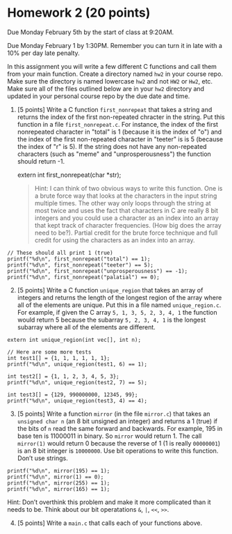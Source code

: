 # Homework 2 (20 points)

Due Monday February 5th by the start of class at 9:20AM.

Due Monday February 1 by 1:30PM. Remember you can turn it in late with a 10% per day late penalty. 

In this assignment you will write a few different C functions and call them from your main function. Create a directory named `hw2` in your course repo. Make sure the directory is named lowercase `hw2` and not `HW2` or `Hw2`, etc. Make sure all of the files outlined below are in your `hw2` directory and updated in your personal course repo by the due date and time. 

1. [5 points] Write a C function `first_nonrepeat` that takes a string and returns the index of the first non-repeated chracter in the string. Put this function in a file `first_nonrepeat.c`. For instance, the index of the first nonrepeated character in "total" is 1 (because it is the index of "o")  and the index of the first non-repeated character in "teeter" is is 5 (because the index of "r" is 5). If the string does not have any non-repeated characters (such as "meme" and "unprosperousness") the function should return -1. 

    extern int first_nonrepeat(char \*str);

    > Hint: I can think of two obvious ways to write this function. One is a brute force way that looks at the characters in the input string multiple times. The other way only loops through the string at most twice and uses the fact that characters in C are really 8 bit integers and you could use a character as an index into an array that kept track of character frequencies. (How big does the array need to be?). Partial credit for the brute force technique and full credit for using the characters as an index into an array. 

```
// These should all print 1 (true)
printf("%d\n", first_nonrepeat("total") == 1); 
printf("%d\n", first_nonrepeat("teeter") == 5);
printf("%d\n", first_nonrepeat("unprosperousness") == -1); 
printf("%d\n", first_nonrepeat("palatial") == 0);
```

2. [5 points] Write a C function `unique_region` that takes an array of integers and returns the length of the longest region of the array where all of the elements are unique.  Put this in a file named `unique_region.c`. For example, if given the C array `5, 1, 3, 5, 2, 3, 4, 1` the function would return 5 because the subarray `5, 2, 3, 4, 1` is the longest subarray where all of the elements are different. 

```
extern int unique_region(int vec[], int n);

// Here are some more tests
int test1[] = {1, 1, 1, 1, 1, 1};
printf("%d\n", unique_region(test1, 6) == 1);

int test2[] = {1, 1, 2, 3, 4, 5, 3};
printf("%d\n", unique_region(test2, 7) == 5);

int test3[] = {129, 990000000, 12345, 99};
printf("%d\n", unique_region(test3, 4) == 4);
```

3. [5 points] Write a function `mirror` (in the file `mirror.c`) that takes an `unsigned char n` (an 8 bit unsigned an integer) and returns a 1 (true) if the bits of `n` read the same forward and backwards. For example, 195 in base ten is 11000011 in binary. So `mirror` would return 1. The call `mirror(1)` would return 0 because the reverse of 1 (1 is really 
`00000001`) is an 8 bit integer is `10000000`. Use bit operations to write this function. Don’t use strings.  

```
printf("%d\n", mirror(195) == 1); 
printf("%d\n", mirror(1) == 0);  
printf("%d\n", mirror(255) == 1);  
printf("%d\n", mirror(165) == 1);  
```

Hint: Don’t overthink this problem and make it more complicated than it 
needs to be.  Think about our bit operatations `&`, `|`, `<<`, `>>`. 

4. [5 points] Write a `main.c` that calls each of your functions above. 
 